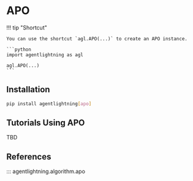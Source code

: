 # APO

!!! tip "Shortcut"

    You can use the shortcut `agl.APO(...)` to create an APO instance.

    ```python
    import agentlightning as agl

    agl.APO(...)
    ```

## Installation

```bash
pip install agentlightning[apo]
```

## Tutorials Using APO

TBD

## References

::: agentlightning.algorithm.apo
